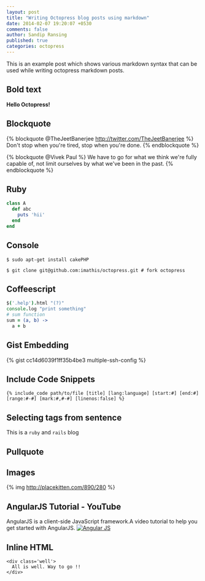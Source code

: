 ```yaml
---
layout: post
title: "Writing Octopress blog posts using markdown"
date: 2014-02-07 19:20:07 +0530
comments: false
author: Sandip Ransing
published: true
categories: octopress 
---
```

This is an example post which shows various markdown syntax that can be used while writing octopress markdown posts.
## Bold text
**Hello Octopress!**

## Blockquote
{% blockquote @TheJeetBanerjee http://twitter.com/TheJeetBanerjee %}
Don't stop when you're tired, stop when you're done.
{% endblockquote %}
<!--more-->
{% blockquote @Vivek Paul %}
We have to go for what we think we're fully capable of, not limit ourselves by what we've been in the past.
{% endblockquote %}

## Ruby
```ruby
class A
  def abc
    puts 'hii'
  end
end
```

## Console
```
$ sudo apt-get install cakePHP
```
```
$ git clone git@github.com:imathis/octopress.git # fork octopress
```

## Coffeescript
```coffeescript
$('.help').html "(?)"
console.log "print something"
# sum function
sum = (a, b) ->
  a + b

```

## Gist Embedding
{% gist cc14d6039f1ff35b4be3  multiple-ssh-config %}

## Include Code Snippets
```
{% include_code path/to/file [title] [lang:language] [start:#] [end:#] [range:#-#] [mark:#,#-#] [linenos:false] %}
```
## Selecting tags from sentence
This is a `ruby` and `rails` blog

## Pullquote
## Images
{% img http://placekitten.com/890/280 %}


## AngularJS Tutorial - YouTube
AngularJS is a client-side JavaScript framework.A video tutorial to help you get started with AngularJS.
[![Angular JS](http://img.youtube.com/vi/WuiHuZq_cg4/0.jpg)](http://youtube.com/watch?v=WuiHuZq_cg4)

## Inline HTML
```
<div class='well'>
  All is well. Way to go !!
</div>
```

